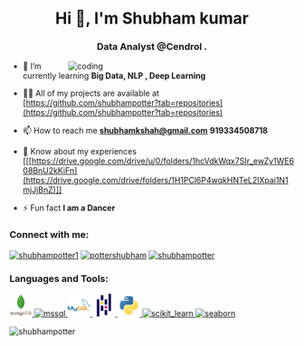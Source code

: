 <h1 align="center">Hi 👋, I'm Shubham kumar</h1>
<h3 align="center">Data Analyst @Cendrol .</h3>

<img align="right" alt="coding" width="400" src="https://user-images.githubusercontent.com/92949677/199949938-a193de88-0821-4575-a86c-483ebb2d639d.png" >


- 🌱 I’m currently learning **Big Data, NLP , Deep Learning**

- 👨‍💻 All of my projects are available at [https://github.com/shubhampotter?tab=repositories](https://github.com/shubhampotter?tab=repositories)

- 📫 How to reach me **shubhamkshah@gmail.com** **919334508718**

- 📄 Know about my experiences [[[https://drive.google.com/drive/u/0/folders/1hcVdkWqx7SIr_ewZy1WE608BnU2kKiFn](https://drive.google.com/drive/folders/1H1PCl6P4wqkHNTeL2lXpai1N1mjJjBnZ)]]
- ⚡ Fun fact **I am a Dancer**

<h3 align="left">Connect with me:</h3>
<p align="left">
<a href="https://twitter.com/shubhampotter1" target="blank"><img align="center" src="https://raw.githubusercontent.com/rahuldkjain/github-profile-readme-generator/master/src/images/icons/Social/twitter.svg" alt="shubhampotter1" height="30" width="40" /></a>
<a href="https://linkedin.com/in/pottershubham" target="blank"><img align="center" src="https://raw.githubusercontent.com/rahuldkjain/github-profile-readme-generator/master/src/images/icons/Social/linked-in-alt.svg" alt="pottershubham" height="30" width="40" /></a>
<a href="https://www.leetcode.com/shubhampotter" target="blank"><img align="center" src="https://raw.githubusercontent.com/rahuldkjain/github-profile-readme-generator/master/src/images/icons/Social/leet-code.svg" alt="shubhampotter" height="30" width="40" /></a>
</p>

<h3 align="left">Languages and Tools:</h3>
<p align="left"> <a href="https://www.mongodb.com/" target="_blank" rel="noreferrer"> <img src="https://raw.githubusercontent.com/devicons/devicon/master/icons/mongodb/mongodb-original-wordmark.svg" alt="mongodb" width="40" height="40"/> </a> <a href="https://www.microsoft.com/en-us/sql-server" target="_blank" rel="noreferrer"> <img src="https://www.svgrepo.com/show/303229/microsoft-sql-server-logo.svg" alt="mssql" width="40" height="40"/> </a> <a href="https://www.mysql.com/" target="_blank" rel="noreferrer"> <img src="https://raw.githubusercontent.com/devicons/devicon/master/icons/mysql/mysql-original-wordmark.svg" alt="mysql" width="40" height="40"/> </a> <a href="https://pandas.pydata.org/" target="_blank" rel="noreferrer"> <img src="https://raw.githubusercontent.com/devicons/devicon/2ae2a900d2f041da66e950e4d48052658d850630/icons/pandas/pandas-original.svg" alt="pandas" width="40" height="40"/> </a> <a href="https://www.python.org" target="_blank" rel="noreferrer"> <img src="https://raw.githubusercontent.com/devicons/devicon/master/icons/python/python-original.svg" alt="python" width="40" height="40"/> </a> <a href="https://scikit-learn.org/" target="_blank" rel="noreferrer"> <img src="https://upload.wikimedia.org/wikipedia/commons/0/05/Scikit_learn_logo_small.svg" alt="scikit_learn" width="40" height="40"/> </a> <a href="https://seaborn.pydata.org/" target="_blank" rel="noreferrer"> <img src="https://seaborn.pydata.org/_images/logo-mark-lightbg.svg" alt="seaborn" width="40" height="40"/> </a> </p>

<p><img align="center" src="https://github-readme-stats.vercel.app/api/top-langs?username=shubhampotter&show_icons=true&locale=en&layout=compact" alt="shubhampotter" /></p>

